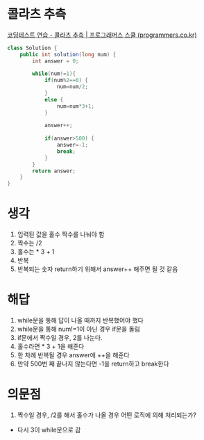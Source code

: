 # 콜라츠 추측
[코딩테스트 연습 \- 콜라츠 추측 | 프로그래머스 스쿨 (programmers.co.kr)](https://school.programmers.co.kr/learn/courses/30/lessons/12943)

```java
class Solution {
    public int solution(long num) {
        int answer = 0;
        
        while(num!=1){
            if(num%2==0) {
                num=num/2;
            }
            else {
                num=num*3+1;
            }
            
            answer++;
            
            if(answer>500) {
                answer=-1; 
                break;
            }
        }
        return answer;
    }
}
```

# 생각
1. 입력된 값을 홀수 짝수를 나눠야 함
2. 짝수는 /2
3. 홀수는 * 3 + 1
4. 반복
5. 반복되는 숫자 return하기 위해서 answer++ 해주면 될 것 같음

# 해답
1. while문을 통해 답이 나올 때까지 반복했어야 했다
2. while문을 통해 num!=1이 아닌 경우 if문을 돌림
3. if문에서 짝수일 경우, 2를 나눈다. 
4. 홀수라면 * 3 + 1을 해준다
5. 한 차례 반복될 경우 answer에 ++을 해준다
6. 만약 500번 째 끝나지 않는다면 -1을 return하고 break한다

# 의문점
1. 짝수일 경우, /2를 해서 홀수가 나올 경우 어떤 로직에 의해 처리되는가?
- 다시 3이 while문으로 감